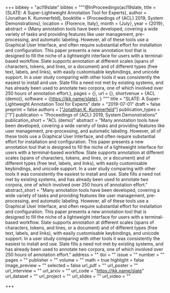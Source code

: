 +++
bibkey = "acl19slate"
bibtex = """@InProceedings{acl19slate,
  title     = {SLATE: A Super-Lightweight Annotation Tool for Experts},
  author    = {Jonathan K. Kummerfeld},
  booktitle = {Proceedings of {ACL} 2019, System Demonstrations},
  location  = {Florence, Italy},
  month     = {July},
  year      = {2019},
  abstract  = {Many annotation tools have been developed, covering a wide variety of tasks and providing features like user management, pre-processing, and automatic labeling. However, all of these tools use a Graphical User Interface, and often require substantial effort for installation and configuration. This paper presents a new annotation tool that is designed to fill the niche of a lightweight interface for users with a terminal-based workflow. Slate supports annotation at different scales (spans of characters, tokens, and lines, or a document) and of different types (free text, labels, and links), with easily customisable keybindings, and unicode support. In a user study comparing with other tools it was consistently the easiest to install and use. Slate fills a need not met by existing systems, and has already been used to annotate two corpora, one of which involved over 250 hours of annotation effort.},
  pages     = {},
  url       = {},
  shortvenue = {ACL (demo)},
  software  = {https://jkk.name/slate},
}
"""
title = "SLATE: A Super-Lightweight Annotation Tool for Experts"
date = "2019-07-01"
draft = false
preprint = false
authors = ["<span style='text-decoration:underline;'>Jonathan K. Kummerfeld</span>"]
publication_types = ["1"]
publication = "Proceedings of {ACL} 2019, System Demonstrations"
publication_short = "ACL (demo)"
abstract = "Many annotation tools have been developed, covering a wide variety of tasks and providing features like user management, pre-processing, and automatic labeling. However, all of these tools use a Graphical User Interface, and often require substantial effort for installation and configuration. This paper presents a new annotation tool that is designed to fill the niche of a lightweight interface for users with a terminal-based workflow. Slate supports annotation at different scales (spans of characters, tokens, and lines, or a document) and of different types (free text, labels, and links), with easily customisable keybindings, and unicode support. In a user study comparing with other tools it was consistently the easiest to install and use. Slate fills a need not met by existing systems, and has already been used to annotate two corpora, one of which involved over 250 hours of annotation effort."
abstract_short = "Many annotation tools have been developed, covering a wide variety of tasks and providing features like user management, pre-processing, and automatic labeling. However, all of these tools use a Graphical User Interface, and often require substantial effort for installation and configuration. This paper presents a new annotation tool that is designed to fill the niche of a lightweight interface for users with a terminal-based workflow. Slate supports annotation at different scales (spans of characters, tokens, and lines, or a document) and of different types (free text, labels, and links), with easily customisable keybindings, and unicode support. In a user study comparing with other tools it was consistently the easiest to install and use. Slate fills a need not met by existing systems, and has already been used to annotate two corpora, one of which involved over 250 hours of annotation effort."
address = ""
doi = ""
issue = ""
number = ""
pages = ""
publisher = ""
volume = ""
math = true
highlight = false
image_preview = ""
selected = false
url_pdf = ""
url_poster = ""
url_interview = ""
url_arxiv = ""
url_code = "https://jkk.name/slate"
url_dataset = ""
url_project = ""
url_slides = ""
url_video = ""



+++